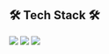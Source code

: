 <!--
  [![Solved.ac Profile](http://mazassumnida.wtf/api/v2/generate_badge?boj=audtjr653)](https://solved.ac/audtjr653)
  [![Hits](https://hits.seeyoufarm.com/api/count/incr/badge.svg?url=https%3A%2F%2Fgithub.com%2Fmeong99&count_bg=%2310BF4E&title_bg=%23FF0000&icon=smugmug.svg&icon_color=%23000000&title=hits&edge_flat=false)](https://github.com/meong99)
  -->
  
  ## 🛠 Tech Stack 🛠
  ![](https://img.shields.io/badge/C-A8B9CC?style=flat-square&logo=C&logoColor=white)
  ![](https://img.shields.io/badge/C++-00599C?style=flat-square&logo=C%2B%2B&logoColor=white)
  ![](https://img.shields.io/badge/UnrealEngine-0E1128?style=flat-square&logo=UnrealEngine&logoColor=white")
  
<!--
**meong99/meong99** is a ✨ _special_ ✨ repository because its `README.md` (this file) appears on your GitHub profile.

Here are some ideas to get you started:

- 🔭 I’m currently working on ...
- 🌱 I’m currently learning ...
- 👯 I’m looking to collaborate on ...
- 🤔 I’m looking for help with ...
- 💬 Ask me about ...
- 📫 How to reach me: ...
- 😄 Pronouns: ...
- ⚡ Fun fact: ...
-->

